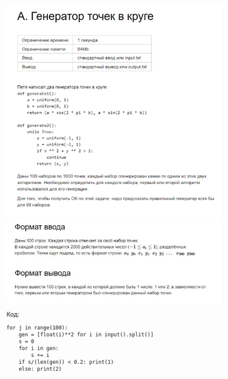
![Image alt](https://github.com/AshenRain/YandexContest/raw/main/Task_A/1.jpg)
![Image alt](https://github.com/AshenRain/YandexContest/raw/main/Task_A/2.jpg)



Код:

```
for j in range(100):
    gen = [float(i)**2 for i in input().split()]
    s = 0
    for i in gen:
        s += i
    if s/(len(gen)) < 0.2: print(1)
    else: print(2)

```


